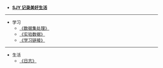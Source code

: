 <!-- docs/_sidebar.md -->
<!-- <link rel="stylesheet" href="//cdn.jsdelivr.net/npm/docsify/themes/dark.css"> -->

*  **[SJY 记录美好生活](/)**
---

* 学习
  * [《数据集处理》](/notes/)  
  * [《实验数据》](/experiment/)  
  * [《学习链接》](/interlinkage.md)

---

* 生活
  * [《日志》](/diary/)